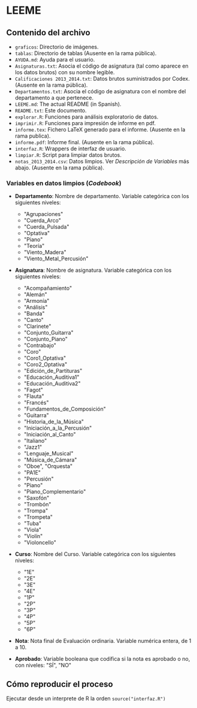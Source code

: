# LEEME

## Contenido del archivo

* `graficos`: Directorio de imágenes.
* `tablas`: Directorio de tablas (Ausente en la rama pública).
* `AYUDA.md`: Ayuda para el usuario.
* `Asignaturas.txt`: Asocia el código de asignatura (tal como aparece en los datos brutos) con su nombre legible.
* `Calificaciones 2013_2014.txt`: Datos brutos suministrados por Codex. (Ausente en la rama pública).
* `Departamentos.txt`: Asocia el código de asignatura con el nombre del departamento a que pertenece. 
* `LEEME.md`: The actual README (in Spanish).
* `README.txt`: Este documento.
* `explorar.R`: Funciones para análisis exploratorio de datos.
* `imprimir.R`: Funciones para impresión de informe en pdf.
* `informe.tex`: Fichero LaTeX generado para el informe. (Ausente en la rama publica).
* `informe.pdf`: Informe final. (Ausente en la rama pública).
* `interfaz.R`: Wrappers de interfaz de usuario.
* `limpiar.R`: Script para limpiar datos brutos.
* `notas_2013_2014.csv`: Datos limpios. Ver *Descripción de Variables* más abajo. (Ausente en la rama pública).

### Variables en datos limpios (*Codebook*)
 
* **Departamento**: Nombre de departamento. Variable categórica con los siguientes niveles: 
    * "Agrupaciones"
    * "Cuerda_Arco"
    * "Cuerda_Pulsada"
    * "Optativa"
    * "Piano"
    * "Teoría"
    * "Viento_Madera"
    * "Viento_Metal_Percusión"

* **Asignatura**: Nombre de asignatura. Variable categórica con los siguientes niveles: 
    * "Acompañamiento"
    * "Alemán"
    * "Armonía"
    * "Análisis"
    * "Banda"
    * "Canto"
    * "Clarinete"
    * "Conjunto_Guitarra"
    * "Conjunto_Piano"
    * "Contrabajo"
    * "Coro"
    * "Coro1_Optativa"
    * "Coro2_Optativa"
    * "Edición_de_Partituras"
    * "Educación_Auditiva1"
    * "Educación_Auditiva2"
    * "Fagot"
    * "Flauta"
    * "Francés"
    * "Fundamentos_de_Composición"
    * "Guitarra"
    * "Historia_de_la_Música"
    * "Iniciación_a_la_Percusión"
    * "Iniciación_al_Canto"
    * "Italiano"
    * "Jazz1"
    * "Lenguaje_Musical"
    * "Música_de_Cámara"
    * "Oboe", "Orquesta"
    * "PA1E"
    * "Percusión"
    * "Piano"
    * "Piano_Complementario"
    * "Saxofón"
    * "Trombón"
    * "Trompa"
    * "Trompeta"
    * "Tuba"
    * "Viola"
    * "Violín"
    * "Violoncello"

* **Curso**: Nombre del Curso. Variable categórica con los siguientes niveles: 
    * "1E"
    * "2E"
    * "3E"
    * "4E"
    * "1P"
    * "2P"
    * "3P"
    * "4P"
    * "5P"
    * "6P"

* **Nota**: Nota final de Evaluación ordinaria. Variable numérica entera, de 1 a 10.

* **Aprobado**: Variable booleana que codifica si la nota es aprobado o no, con niveles: "SÍ", "NO"

## Cómo reproducir el proceso 
Ejecutar desde un interprete de R la orden `source("interfaz.R")`
                

